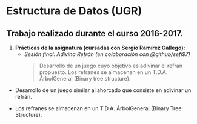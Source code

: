 # Estructura de Datos (UGR)
## Trabajo realizado durante el curso 2016-2017.

1. **Prácticas de la asignatura (cursadas con Sergio Ramírez Gallego):**
    * *Sesión final: Adivina Refrán (en colaboración con @github/sefi97)*
      > Desarrollo de un juego cuyo objetivo es adivinar el refrán propuesto.
      > Los refranes se almacenan en un T.D.A. ÁrbolGeneral (Binary tree structure).
      
<ul>
<li><p>Desarrollo de un juego similar al ahorcado que consiste en adivinar un refrán.</p></li>
<li><p>Los refranes se almacenan en un T.D.A. ÁrbolGeneral (Binary Tree Structure).</p></li>
</ul>
